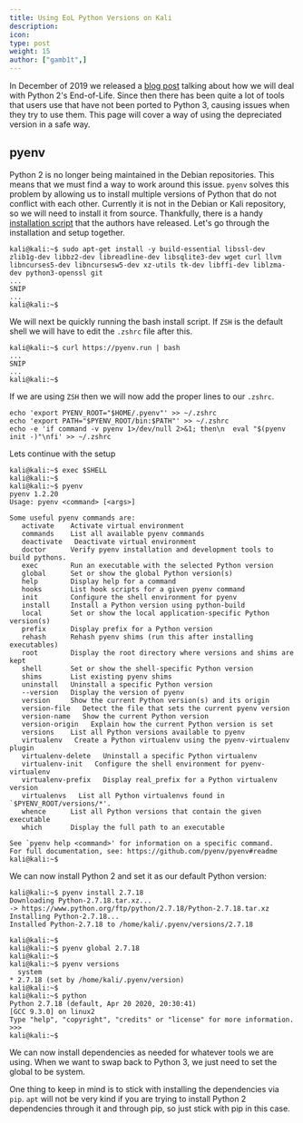 ```yaml
---
title: Using EoL Python Versions on Kali
description:
icon:
type: post
weight: 15
author: ["gamb1t",]
---
```


In December of 2019 we released a [blog post](https://www.kali.org/news/python-2-end-of-life/) talking about how we will deal with Python 2's End-of-Life. Since then there has been quite a lot of tools that users use that have not been ported to Python 3, causing issues when they try to use them. This page will cover a way of using the depreciated version in a safe way.

## pyenv

Python 2 is no longer being maintained in the Debian repositories. This means that we must find a way to work around this issue. `pyenv` solves this problem by allowing us to install multiple versions of Python that do not conflict with each other. Currently it is not in the Debian or Kali repository, so we will need to install it from source. Thankfully, there is a handy [installation script](https://github.com/pyenv/pyenv-installer) that the authors have released. Let's go through the installation and setup together.

```console
kali@kali:~$ sudo apt-get install -y build-essential libssl-dev zlib1g-dev libbz2-dev libreadline-dev libsqlite3-dev wget curl llvm libncurses5-dev libncursesw5-dev xz-utils tk-dev libffi-dev liblzma-dev python3-openssl git
...
SNIP
...
kali@kali:~$
```

We will next be quickly running the bash install script. If `ZSH` is the default shell we will have to edit the `.zshrc` file after this.

```console
kali@kali:~$ curl https://pyenv.run | bash
...
SNIP
...
kali@kali:~$
```

If we are using `ZSH` then we will now add the proper lines to our `.zshrc`.

```
echo 'export PYENV_ROOT="$HOME/.pyenv"' >> ~/.zshrc
echo 'export PATH="$PYENV_ROOT/bin:$PATH"' >> ~/.zshrc
echo -e 'if command -v pyenv 1>/dev/null 2>&1; then\n  eval "$(pyenv init -)"\nfi' >> ~/.zshrc
```

Lets continue with the setup

```console
kali@kali:~$ exec $SHELL
kali@kali:~$
kali@kali:~$ pyenv
pyenv 1.2.20
Usage: pyenv <command> [<args>]

Some useful pyenv commands are:
   activate    Activate virtual environment
   commands    List all available pyenv commands
   deactivate   Deactivate virtual environment
   doctor      Verify pyenv installation and development tools to build pythons.
   exec        Run an executable with the selected Python version
   global      Set or show the global Python version(s)
   help        Display help for a command
   hooks       List hook scripts for a given pyenv command
   init        Configure the shell environment for pyenv
   install     Install a Python version using python-build
   local       Set or show the local application-specific Python version(s)
   prefix      Display prefix for a Python version
   rehash      Rehash pyenv shims (run this after installing executables)
   root        Display the root directory where versions and shims are kept
   shell       Set or show the shell-specific Python version
   shims       List existing pyenv shims
   uninstall   Uninstall a specific Python version
   --version   Display the version of pyenv
   version     Show the current Python version(s) and its origin
   version-file   Detect the file that sets the current pyenv version
   version-name   Show the current Python version
   version-origin   Explain how the current Python version is set
   versions    List all Python versions available to pyenv
   virtualenv   Create a Python virtualenv using the pyenv-virtualenv plugin
   virtualenv-delete   Uninstall a specific Python virtualenv
   virtualenv-init   Configure the shell environment for pyenv-virtualenv
   virtualenv-prefix   Display real_prefix for a Python virtualenv version
   virtualenvs   List all Python virtualenvs found in `$PYENV_ROOT/versions/*'.
   whence      List all Python versions that contain the given executable
   which       Display the full path to an executable

See `pyenv help <command>' for information on a specific command.
For full documentation, see: https://github.com/pyenv/pyenv#readme
kali@kali:~$
```

We can now install Python 2 and set it as our default Python version:

```console
kali@kali:~$ pyenv install 2.7.18
Downloading Python-2.7.18.tar.xz...
-> https://www.python.org/ftp/python/2.7.18/Python-2.7.18.tar.xz
Installing Python-2.7.18...
Installed Python-2.7.18 to /home/kali/.pyenv/versions/2.7.18

kali@kali:~$
kali@kali:~$ pyenv global 2.7.18
kali@kali:~$
kali@kali:~$ pyenv versions
  system
* 2.7.18 (set by /home/kali/.pyenv/version)
kali@kali:~$
kali@kali:~$ python
Python 2.7.18 (default, Apr 20 2020, 20:30:41)
[GCC 9.3.0] on linux2
Type "help", "copyright", "credits" or "license" for more information.
>>>
kali@kali:~$
```

We can now install dependencies as needed for whatever tools we are using. When we want to swap back to Python 3, we just need to set the global to be system.

One thing to keep in mind is to stick with installing the dependencies via `pip`. `apt` will not be very kind if you are trying to install Python 2 dependencies through it and through pip, so just stick with pip in this case.
